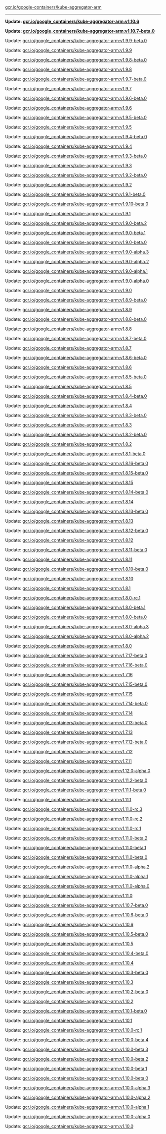 [gcr.io/google-containers/kube-aggregator-arm](https://hub.docker.com/r/cruse/kube-aggregator-arm/tags/) 

----
**Update: [gcr.io/google_containers/kube-aggregator-arm:v1.10.6](https://hub.docker.com/r/cruse/kube-aggregator-arm/tags/)**

**Update: [gcr.io/google_containers/kube-aggregator-arm:v1.10.7-beta.0](https://hub.docker.com/r/cruse/kube-aggregator-arm/tags/)**

Update: [gcr.io/google_containers/kube-aggregator-arm:v1.9.9-beta.0](https://hub.docker.com/r/cruse/kube-aggregator-arm/tags/)

Update: [gcr.io/google_containers/kube-aggregator-arm:v1.9.9](https://hub.docker.com/r/cruse/kube-aggregator-arm/tags/)

Update: [gcr.io/google_containers/kube-aggregator-arm:v1.9.8-beta.0](https://hub.docker.com/r/cruse/kube-aggregator-arm/tags/)

Update: [gcr.io/google_containers/kube-aggregator-arm:v1.9.8](https://hub.docker.com/r/cruse/kube-aggregator-arm/tags/)

Update: [gcr.io/google_containers/kube-aggregator-arm:v1.9.7-beta.0](https://hub.docker.com/r/cruse/kube-aggregator-arm/tags/)

Update: [gcr.io/google_containers/kube-aggregator-arm:v1.9.7](https://hub.docker.com/r/cruse/kube-aggregator-arm/tags/)

Update: [gcr.io/google_containers/kube-aggregator-arm:v1.9.6-beta.0](https://hub.docker.com/r/cruse/kube-aggregator-arm/tags/)

Update: [gcr.io/google_containers/kube-aggregator-arm:v1.9.6](https://hub.docker.com/r/cruse/kube-aggregator-arm/tags/)

Update: [gcr.io/google_containers/kube-aggregator-arm:v1.9.5-beta.0](https://hub.docker.com/r/cruse/kube-aggregator-arm/tags/)

Update: [gcr.io/google_containers/kube-aggregator-arm:v1.9.5](https://hub.docker.com/r/cruse/kube-aggregator-arm/tags/)

Update: [gcr.io/google_containers/kube-aggregator-arm:v1.9.4-beta.0](https://hub.docker.com/r/cruse/kube-aggregator-arm/tags/)

Update: [gcr.io/google_containers/kube-aggregator-arm:v1.9.4](https://hub.docker.com/r/cruse/kube-aggregator-arm/tags/)

Update: [gcr.io/google_containers/kube-aggregator-arm:v1.9.3-beta.0](https://hub.docker.com/r/cruse/kube-aggregator-arm/tags/)

Update: [gcr.io/google_containers/kube-aggregator-arm:v1.9.3](https://hub.docker.com/r/cruse/kube-aggregator-arm/tags/)

Update: [gcr.io/google_containers/kube-aggregator-arm:v1.9.2-beta.0](https://hub.docker.com/r/cruse/kube-aggregator-arm/tags/)

Update: [gcr.io/google_containers/kube-aggregator-arm:v1.9.2](https://hub.docker.com/r/cruse/kube-aggregator-arm/tags/)

Update: [gcr.io/google_containers/kube-aggregator-arm:v1.9.1-beta.0](https://hub.docker.com/r/cruse/kube-aggregator-arm/tags/)

Update: [gcr.io/google_containers/kube-aggregator-arm:v1.9.10-beta.0](https://hub.docker.com/r/cruse/kube-aggregator-arm/tags/)

Update: [gcr.io/google_containers/kube-aggregator-arm:v1.9.1](https://hub.docker.com/r/cruse/kube-aggregator-arm/tags/)

Update: [gcr.io/google_containers/kube-aggregator-arm:v1.9.0-beta.2](https://hub.docker.com/r/cruse/kube-aggregator-arm/tags/)

Update: [gcr.io/google_containers/kube-aggregator-arm:v1.9.0-beta.1](https://hub.docker.com/r/cruse/kube-aggregator-arm/tags/)

Update: [gcr.io/google_containers/kube-aggregator-arm:v1.9.0-beta.0](https://hub.docker.com/r/cruse/kube-aggregator-arm/tags/)

Update: [gcr.io/google_containers/kube-aggregator-arm:v1.9.0-alpha.3](https://hub.docker.com/r/cruse/kube-aggregator-arm/tags/)

Update: [gcr.io/google_containers/kube-aggregator-arm:v1.9.0-alpha.2](https://hub.docker.com/r/cruse/kube-aggregator-arm/tags/)

Update: [gcr.io/google_containers/kube-aggregator-arm:v1.9.0-alpha.1](https://hub.docker.com/r/cruse/kube-aggregator-arm/tags/)

Update: [gcr.io/google_containers/kube-aggregator-arm:v1.9.0-alpha.0](https://hub.docker.com/r/cruse/kube-aggregator-arm/tags/)

Update: [gcr.io/google_containers/kube-aggregator-arm:v1.9.0](https://hub.docker.com/r/cruse/kube-aggregator-arm/tags/)

Update: [gcr.io/google_containers/kube-aggregator-arm:v1.8.9-beta.0](https://hub.docker.com/r/cruse/kube-aggregator-arm/tags/)

Update: [gcr.io/google_containers/kube-aggregator-arm:v1.8.9](https://hub.docker.com/r/cruse/kube-aggregator-arm/tags/)

Update: [gcr.io/google_containers/kube-aggregator-arm:v1.8.8-beta.0](https://hub.docker.com/r/cruse/kube-aggregator-arm/tags/)

Update: [gcr.io/google_containers/kube-aggregator-arm:v1.8.8](https://hub.docker.com/r/cruse/kube-aggregator-arm/tags/)

Update: [gcr.io/google_containers/kube-aggregator-arm:v1.8.7-beta.0](https://hub.docker.com/r/cruse/kube-aggregator-arm/tags/)

Update: [gcr.io/google_containers/kube-aggregator-arm:v1.8.7](https://hub.docker.com/r/cruse/kube-aggregator-arm/tags/)

Update: [gcr.io/google_containers/kube-aggregator-arm:v1.8.6-beta.0](https://hub.docker.com/r/cruse/kube-aggregator-arm/tags/)

Update: [gcr.io/google_containers/kube-aggregator-arm:v1.8.6](https://hub.docker.com/r/cruse/kube-aggregator-arm/tags/)

Update: [gcr.io/google_containers/kube-aggregator-arm:v1.8.5-beta.0](https://hub.docker.com/r/cruse/kube-aggregator-arm/tags/)

Update: [gcr.io/google_containers/kube-aggregator-arm:v1.8.5](https://hub.docker.com/r/cruse/kube-aggregator-arm/tags/)

Update: [gcr.io/google_containers/kube-aggregator-arm:v1.8.4-beta.0](https://hub.docker.com/r/cruse/kube-aggregator-arm/tags/)

Update: [gcr.io/google_containers/kube-aggregator-arm:v1.8.4](https://hub.docker.com/r/cruse/kube-aggregator-arm/tags/)

Update: [gcr.io/google_containers/kube-aggregator-arm:v1.8.3-beta.0](https://hub.docker.com/r/cruse/kube-aggregator-arm/tags/)

Update: [gcr.io/google_containers/kube-aggregator-arm:v1.8.3](https://hub.docker.com/r/cruse/kube-aggregator-arm/tags/)

Update: [gcr.io/google_containers/kube-aggregator-arm:v1.8.2-beta.0](https://hub.docker.com/r/cruse/kube-aggregator-arm/tags/)

Update: [gcr.io/google_containers/kube-aggregator-arm:v1.8.2](https://hub.docker.com/r/cruse/kube-aggregator-arm/tags/)

Update: [gcr.io/google_containers/kube-aggregator-arm:v1.8.1-beta.0](https://hub.docker.com/r/cruse/kube-aggregator-arm/tags/)

Update: [gcr.io/google_containers/kube-aggregator-arm:v1.8.16-beta.0](https://hub.docker.com/r/cruse/kube-aggregator-arm/tags/)

Update: [gcr.io/google_containers/kube-aggregator-arm:v1.8.15-beta.0](https://hub.docker.com/r/cruse/kube-aggregator-arm/tags/)

Update: [gcr.io/google_containers/kube-aggregator-arm:v1.8.15](https://hub.docker.com/r/cruse/kube-aggregator-arm/tags/)

Update: [gcr.io/google_containers/kube-aggregator-arm:v1.8.14-beta.0](https://hub.docker.com/r/cruse/kube-aggregator-arm/tags/)

Update: [gcr.io/google_containers/kube-aggregator-arm:v1.8.14](https://hub.docker.com/r/cruse/kube-aggregator-arm/tags/)

Update: [gcr.io/google_containers/kube-aggregator-arm:v1.8.13-beta.0](https://hub.docker.com/r/cruse/kube-aggregator-arm/tags/)

Update: [gcr.io/google_containers/kube-aggregator-arm:v1.8.13](https://hub.docker.com/r/cruse/kube-aggregator-arm/tags/)

Update: [gcr.io/google_containers/kube-aggregator-arm:v1.8.12-beta.0](https://hub.docker.com/r/cruse/kube-aggregator-arm/tags/)

Update: [gcr.io/google_containers/kube-aggregator-arm:v1.8.12](https://hub.docker.com/r/cruse/kube-aggregator-arm/tags/)

Update: [gcr.io/google_containers/kube-aggregator-arm:v1.8.11-beta.0](https://hub.docker.com/r/cruse/kube-aggregator-arm/tags/)

Update: [gcr.io/google_containers/kube-aggregator-arm:v1.8.11](https://hub.docker.com/r/cruse/kube-aggregator-arm/tags/)

Update: [gcr.io/google_containers/kube-aggregator-arm:v1.8.10-beta.0](https://hub.docker.com/r/cruse/kube-aggregator-arm/tags/)

Update: [gcr.io/google_containers/kube-aggregator-arm:v1.8.10](https://hub.docker.com/r/cruse/kube-aggregator-arm/tags/)

Update: [gcr.io/google_containers/kube-aggregator-arm:v1.8.1](https://hub.docker.com/r/cruse/kube-aggregator-arm/tags/)

Update: [gcr.io/google_containers/kube-aggregator-arm:v1.8.0-rc.1](https://hub.docker.com/r/cruse/kube-aggregator-arm/tags/)

Update: [gcr.io/google_containers/kube-aggregator-arm:v1.8.0-beta.1](https://hub.docker.com/r/cruse/kube-aggregator-arm/tags/)

Update: [gcr.io/google_containers/kube-aggregator-arm:v1.8.0-beta.0](https://hub.docker.com/r/cruse/kube-aggregator-arm/tags/)

Update: [gcr.io/google_containers/kube-aggregator-arm:v1.8.0-alpha.3](https://hub.docker.com/r/cruse/kube-aggregator-arm/tags/)

Update: [gcr.io/google_containers/kube-aggregator-arm:v1.8.0-alpha.2](https://hub.docker.com/r/cruse/kube-aggregator-arm/tags/)

Update: [gcr.io/google_containers/kube-aggregator-arm:v1.8.0](https://hub.docker.com/r/cruse/kube-aggregator-arm/tags/)

Update: [gcr.io/google_containers/kube-aggregator-arm:v1.7.17-beta.0](https://hub.docker.com/r/cruse/kube-aggregator-arm/tags/)

Update: [gcr.io/google_containers/kube-aggregator-arm:v1.7.16-beta.0](https://hub.docker.com/r/cruse/kube-aggregator-arm/tags/)

Update: [gcr.io/google_containers/kube-aggregator-arm:v1.7.16](https://hub.docker.com/r/cruse/kube-aggregator-arm/tags/)

Update: [gcr.io/google_containers/kube-aggregator-arm:v1.7.15-beta.0](https://hub.docker.com/r/cruse/kube-aggregator-arm/tags/)

Update: [gcr.io/google_containers/kube-aggregator-arm:v1.7.15](https://hub.docker.com/r/cruse/kube-aggregator-arm/tags/)

Update: [gcr.io/google_containers/kube-aggregator-arm:v1.7.14-beta.0](https://hub.docker.com/r/cruse/kube-aggregator-arm/tags/)

Update: [gcr.io/google_containers/kube-aggregator-arm:v1.7.14](https://hub.docker.com/r/cruse/kube-aggregator-arm/tags/)

Update: [gcr.io/google_containers/kube-aggregator-arm:v1.7.13-beta.0](https://hub.docker.com/r/cruse/kube-aggregator-arm/tags/)

Update: [gcr.io/google_containers/kube-aggregator-arm:v1.7.13](https://hub.docker.com/r/cruse/kube-aggregator-arm/tags/)

Update: [gcr.io/google_containers/kube-aggregator-arm:v1.7.12-beta.0](https://hub.docker.com/r/cruse/kube-aggregator-arm/tags/)

Update: [gcr.io/google_containers/kube-aggregator-arm:v1.7.12](https://hub.docker.com/r/cruse/kube-aggregator-arm/tags/)

Update: [gcr.io/google_containers/kube-aggregator-arm:v1.7.11](https://hub.docker.com/r/cruse/kube-aggregator-arm/tags/)

Update: [gcr.io/google_containers/kube-aggregator-arm:v1.12.0-alpha.0](https://hub.docker.com/r/cruse/kube-aggregator-arm/tags/)

Update: [gcr.io/google_containers/kube-aggregator-arm:v1.11.2-beta.0](https://hub.docker.com/r/cruse/kube-aggregator-arm/tags/)

Update: [gcr.io/google_containers/kube-aggregator-arm:v1.11.1-beta.0](https://hub.docker.com/r/cruse/kube-aggregator-arm/tags/)

Update: [gcr.io/google_containers/kube-aggregator-arm:v1.11.1](https://hub.docker.com/r/cruse/kube-aggregator-arm/tags/)

Update: [gcr.io/google_containers/kube-aggregator-arm:v1.11.0-rc.3](https://hub.docker.com/r/cruse/kube-aggregator-arm/tags/)

Update: [gcr.io/google_containers/kube-aggregator-arm:v1.11.0-rc.2](https://hub.docker.com/r/cruse/kube-aggregator-arm/tags/)

Update: [gcr.io/google_containers/kube-aggregator-arm:v1.11.0-rc.1](https://hub.docker.com/r/cruse/kube-aggregator-arm/tags/)

Update: [gcr.io/google_containers/kube-aggregator-arm:v1.11.0-beta.2](https://hub.docker.com/r/cruse/kube-aggregator-arm/tags/)

Update: [gcr.io/google_containers/kube-aggregator-arm:v1.11.0-beta.1](https://hub.docker.com/r/cruse/kube-aggregator-arm/tags/)

Update: [gcr.io/google_containers/kube-aggregator-arm:v1.11.0-beta.0](https://hub.docker.com/r/cruse/kube-aggregator-arm/tags/)

Update: [gcr.io/google_containers/kube-aggregator-arm:v1.11.0-alpha.2](https://hub.docker.com/r/cruse/kube-aggregator-arm/tags/)

Update: [gcr.io/google_containers/kube-aggregator-arm:v1.11.0-alpha.1](https://hub.docker.com/r/cruse/kube-aggregator-arm/tags/)

Update: [gcr.io/google_containers/kube-aggregator-arm:v1.11.0-alpha.0](https://hub.docker.com/r/cruse/kube-aggregator-arm/tags/)

Update: [gcr.io/google_containers/kube-aggregator-arm:v1.11.0](https://hub.docker.com/r/cruse/kube-aggregator-arm/tags/)

Update: [gcr.io/google_containers/kube-aggregator-arm:v1.10.7-beta.0](https://hub.docker.com/r/cruse/kube-aggregator-arm/tags/)

Update: [gcr.io/google_containers/kube-aggregator-arm:v1.10.6-beta.0](https://hub.docker.com/r/cruse/kube-aggregator-arm/tags/)

Update: [gcr.io/google_containers/kube-aggregator-arm:v1.10.6](https://hub.docker.com/r/cruse/kube-aggregator-arm/tags/)

Update: [gcr.io/google_containers/kube-aggregator-arm:v1.10.5-beta.0](https://hub.docker.com/r/cruse/kube-aggregator-arm/tags/)

Update: [gcr.io/google_containers/kube-aggregator-arm:v1.10.5](https://hub.docker.com/r/cruse/kube-aggregator-arm/tags/)

Update: [gcr.io/google_containers/kube-aggregator-arm:v1.10.4-beta.0](https://hub.docker.com/r/cruse/kube-aggregator-arm/tags/)

Update: [gcr.io/google_containers/kube-aggregator-arm:v1.10.4](https://hub.docker.com/r/cruse/kube-aggregator-arm/tags/)

Update: [gcr.io/google_containers/kube-aggregator-arm:v1.10.3-beta.0](https://hub.docker.com/r/cruse/kube-aggregator-arm/tags/)

Update: [gcr.io/google_containers/kube-aggregator-arm:v1.10.3](https://hub.docker.com/r/cruse/kube-aggregator-arm/tags/)

Update: [gcr.io/google_containers/kube-aggregator-arm:v1.10.2-beta.0](https://hub.docker.com/r/cruse/kube-aggregator-arm/tags/)

Update: [gcr.io/google_containers/kube-aggregator-arm:v1.10.2](https://hub.docker.com/r/cruse/kube-aggregator-arm/tags/)

Update: [gcr.io/google_containers/kube-aggregator-arm:v1.10.1-beta.0](https://hub.docker.com/r/cruse/kube-aggregator-arm/tags/)

Update: [gcr.io/google_containers/kube-aggregator-arm:v1.10.1](https://hub.docker.com/r/cruse/kube-aggregator-arm/tags/)

Update: [gcr.io/google_containers/kube-aggregator-arm:v1.10.0-rc.1](https://hub.docker.com/r/cruse/kube-aggregator-arm/tags/)

Update: [gcr.io/google_containers/kube-aggregator-arm:v1.10.0-beta.4](https://hub.docker.com/r/cruse/kube-aggregator-arm/tags/)

Update: [gcr.io/google_containers/kube-aggregator-arm:v1.10.0-beta.3](https://hub.docker.com/r/cruse/kube-aggregator-arm/tags/)

Update: [gcr.io/google_containers/kube-aggregator-arm:v1.10.0-beta.2](https://hub.docker.com/r/cruse/kube-aggregator-arm/tags/)

Update: [gcr.io/google_containers/kube-aggregator-arm:v1.10.0-beta.1](https://hub.docker.com/r/cruse/kube-aggregator-arm/tags/)

Update: [gcr.io/google_containers/kube-aggregator-arm:v1.10.0-beta.0](https://hub.docker.com/r/cruse/kube-aggregator-arm/tags/)

Update: [gcr.io/google_containers/kube-aggregator-arm:v1.10.0-alpha.3](https://hub.docker.com/r/cruse/kube-aggregator-arm/tags/)

Update: [gcr.io/google_containers/kube-aggregator-arm:v1.10.0-alpha.2](https://hub.docker.com/r/cruse/kube-aggregator-arm/tags/)

Update: [gcr.io/google_containers/kube-aggregator-arm:v1.10.0-alpha.1](https://hub.docker.com/r/cruse/kube-aggregator-arm/tags/)

Update: [gcr.io/google_containers/kube-aggregator-arm:v1.10.0-alpha.0](https://hub.docker.com/r/cruse/kube-aggregator-arm/tags/)

Update: [gcr.io/google_containers/kube-aggregator-arm:v1.10.0](https://hub.docker.com/r/cruse/kube-aggregator-arm/tags/)

